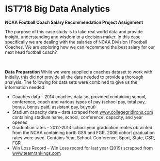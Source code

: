 # IST718 Big Data Analytics
**NCAA Football Coach Salary Recommendation Project Assignment**

The purpose of this case study is to take real world data and provide insight, understanding and wisdom to a decision maker. In this case specifically we are dealing with the salaries of NCAA Division I Football Coaches. We are exploring how we can recommend the best salary for our next head football coach?
<br>
<br>
<br>

**Data Preparation**
While we were supplied a coaches dataset to work with initially, this did not provide all the data needed to provide a thorough analysis. The following for data sets were combined to give us the information needed:

- Coaches data – 2014 coaches data set provided containing school, conference, coach and various types of pay (school pay, total pay, bonus, bonus paid, assistant pay, buyout)
- Stadium capacity data – data scraped from www.collegegridirons.com containing stadium name, school, conference, capacity, and year opened
- Graduation rates – 2012-2013 school year graduation reates obrainted from the NCAA containing borth GSR and FGR. 2006 cohort graduation rates were used. Contains Year, School. Conference, Sport, State, GSR, FGR
- Win Loss Record – Win Loss record for last year (2019) scrapped from www.teamrankings.com
